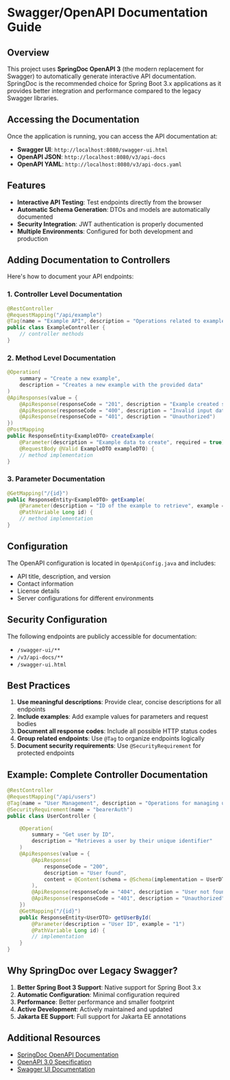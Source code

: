 # Swagger/OpenAPI Documentation Guide

## Overview

This project uses **SpringDoc OpenAPI 3** (the modern replacement for Swagger) to automatically generate interactive API documentation. SpringDoc is the recommended choice for Spring Boot 3.x applications as it provides better integration and performance compared to the legacy Swagger libraries.

## Accessing the Documentation

Once the application is running, you can access the API documentation at:

- **Swagger UI**: `http://localhost:8080/swagger-ui.html`
- **OpenAPI JSON**: `http://localhost:8080/v3/api-docs`
- **OpenAPI YAML**: `http://localhost:8080/v3/api-docs.yaml`

## Features

- **Interactive API Testing**: Test endpoints directly from the browser
- **Automatic Schema Generation**: DTOs and models are automatically documented
- **Security Integration**: JWT authentication is properly documented
- **Multiple Environments**: Configured for both development and production

## Adding Documentation to Controllers

Here's how to document your API endpoints:

### 1. Controller Level Documentation

```java
@RestController
@RequestMapping("/api/example")
@Tag(name = "Example API", description = "Operations related to examples")
public class ExampleController {
    // controller methods
}
```

### 2. Method Level Documentation

```java
@Operation(
    summary = "Create a new example",
    description = "Creates a new example with the provided data"
)
@ApiResponses(value = {
    @ApiResponse(responseCode = "201", description = "Example created successfully"),
    @ApiResponse(responseCode = "400", description = "Invalid input data"),
    @ApiResponse(responseCode = "401", description = "Unauthorized")
})
@PostMapping
public ResponseEntity<ExampleDTO> createExample(
    @Parameter(description = "Example data to create", required = true)
    @RequestBody @Valid ExampleDTO exampleDTO) {
    // method implementation
}
```

### 3. Parameter Documentation

```java
@GetMapping("/{id}")
public ResponseEntity<ExampleDTO> getExample(
    @Parameter(description = "ID of the example to retrieve", example = "123")
    @PathVariable Long id) {
    // method implementation
}
```

## Configuration

The OpenAPI configuration is located in `OpenApiConfig.java` and includes:

- API title, description, and version
- Contact information
- License details
- Server configurations for different environments

## Security Configuration

The following endpoints are publicly accessible for documentation:

- `/swagger-ui/**`
- `/v3/api-docs/**`
- `/swagger-ui.html`

## Best Practices

1. **Use meaningful descriptions**: Provide clear, concise descriptions for all endpoints
2. **Include examples**: Add example values for parameters and request bodies
3. **Document all response codes**: Include all possible HTTP status codes
4. **Group related endpoints**: Use `@Tag` to organize endpoints logically
5. **Document security requirements**: Use `@SecurityRequirement` for protected endpoints

## Example: Complete Controller Documentation

```java
@RestController
@RequestMapping("/api/users")
@Tag(name = "User Management", description = "Operations for managing users")
@SecurityRequirement(name = "bearerAuth")
public class UserController {

    @Operation(
        summary = "Get user by ID",
        description = "Retrieves a user by their unique identifier"
    )
    @ApiResponses(value = {
        @ApiResponse(
            responseCode = "200", 
            description = "User found",
            content = @Content(schema = @Schema(implementation = UserDTO.class))
        ),
        @ApiResponse(responseCode = "404", description = "User not found"),
        @ApiResponse(responseCode = "401", description = "Unauthorized")
    })
    @GetMapping("/{id}")
    public ResponseEntity<UserDTO> getUserById(
        @Parameter(description = "User ID", example = "1")
        @PathVariable Long id) {
        // implementation
    }
}
```

## Why SpringDoc over Legacy Swagger?

1. **Better Spring Boot 3 Support**: Native support for Spring Boot 3.x
2. **Automatic Configuration**: Minimal configuration required
3. **Performance**: Better performance and smaller footprint
4. **Active Development**: Actively maintained and updated
5. **Jakarta EE Support**: Full support for Jakarta EE annotations

## Additional Resources

- [SpringDoc OpenAPI Documentation](https://springdoc.org/)
- [OpenAPI 3.0 Specification](https://swagger.io/specification/)
- [Swagger UI Documentation](https://swagger.io/tools/swagger-ui/)